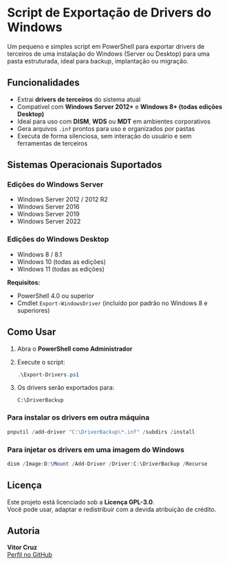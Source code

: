 # Script de Exportação de Drivers do Windows

Um pequeno e simples script em PowerShell para exportar drivers de terceiros de uma instalação do Windows (Server ou Desktop) para uma pasta estruturada, ideal para backup, implantação ou migração.

## Funcionalidades

- Extrai **drivers de terceiros** do sistema atual
- Compatível com **Windows Server 2012+** e **Windows 8+ (todas edições Desktop)**
- Ideal para uso com **DISM**, **WDS** ou **MDT** em ambientes corporativos
- Gera arquivos `.inf` prontos para uso e organizados por pastas
- Executa de forma silenciosa, sem interação do usuário e sem ferramentas de terceiros

## Sistemas Operacionais Suportados

### Edições do Windows Server

- Windows Server 2012 / 2012 R2
- Windows Server 2016
- Windows Server 2019
- Windows Server 2022

### Edições do Windows Desktop

- Windows 8 / 8.1
- Windows 10 (todas as edições)
- Windows 11 (todas as edições)

**Requisitos:**

- PowerShell 4.0 ou superior
- Cmdlet `Export-WindowsDriver` (incluído por padrão no Windows 8 e superiores)

## Como Usar

1. Abra o **PowerShell como Administrador**
2. Execute o script:

   ```powershell
   .\Export-Drivers.ps1
   ```

3. Os drivers serão exportados para:

   ```text
   C:\DriverBackup
   ```

### Para instalar os drivers em outra máquina

```powershell
pnputil /add-driver "C:\DriverBackup\*.inf" /subdirs /install
```

### Para injetar os drivers em uma imagem do Windows

```powershell
dism /Image:D:\Mount /Add-Driver /Driver:C:\DriverBackup /Recurse
```

## Licença

Este projeto está licenciado sob a **Licença GPL-3.0**.  
Você pode usar, adaptar e redistribuir com a devida atribuição de crédito.

## Autoria

**Vitor Cruz**  
[Perfil no GitHub](https://github.com/vitorcruzfaculdade)
